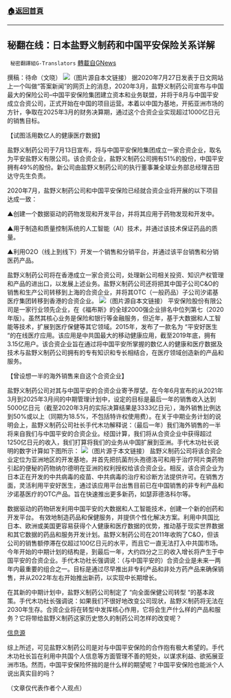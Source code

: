 ###  [:house:返回首頁](https://github.com/ourhimalayas/txt)
---


## 秘翻在线：日本盐野义制药和中国平安保险关系详解
` 秘密翻譯組G-Translators` [轉載自GNews](https://gnews.org/zh-hans/1576641/)

撰稿：待命（文晓）
![](https://assets.gnews.org/wp-content/uploads/2021/10/画像1-5.jpg)（图片源自本文链接）
据2020年7月27日发表于日文网站上一个叫做“答案新闻”的网页上的消息，2020年3月，盐野义制药公司宣布与中国最大的保险公司–中国平安保险集团建立资本和业务联盟，并将于8月与中国平安成立合资公司，正式开始在中国的项目运营。本着以中国为基地，开拓亚洲市场的方针，争取在2025年3月的财务决算期，通过这个合资企业实现超过1000亿日元的销售目标。

【试图活用数亿人的健康医疗数据】

盐野义制药公司于7月13日宣布，将与中国平安保险集团成立一家合资企业，取名为平安盐野义有限公司。该合资企业，盐野义制药公司拥有51%的股份，中国平安拥有49%的股份。新公司由盐野义制药公司的执行董事兼全球业务部总经理吉田达守先生负责。

2020年7月，盐野义制药公司和中国平安保险已经就合资企业将开展的以下项目达成一致：

▲创建一个数据驱动的药物发现和开发平台，并将其应用于药物发现和开发中。

▲用于制造和质量控制系统的人工智能（AI）技术，并通过该技术保证药品的质量。

▲利用O2O（线上到线下）开发一个销售和分销平台，并通过该平台销售和分销医药产品。

盐野义制药公司将在香港成立一家合资公司，处理新公司相关投资、知识产权管理和产品的进出口，以发展上述业务。盐野义制药公司还将把其中国子公司C&O的销售和生产公司转移到上海的合资企业，并将其OTC（一般药品）子公司汐诺基医疗集团转移到香港的合资企业。
![](https://assets.gnews.org/wp-content/uploads/2021/10/画像2-1.png)（图片源自本文链接）
平安保险股份有限公司是一家行业领先企业，在《福布斯》的全球2000强企业排名中位列第七（2020年版）。虽然其核心业务是保险和银行等金融服务，但近年，基于大数据和人工智能等技术，扩展到医疗保健等其它领域。2015年，发布了一款名为 “平安好医生 “的在线医疗应用。该应用是中共国最大的移动健康应用，截至2019年底，拥有3.15亿用户。该合资企业旨在通过将中国平安所掌握的数亿人的健康和医疗数据及技术与盐野义制药公司拥有的专有知识和专长相结合，在医疗领域创造新的产品和服务。

【曾设想一半的海外销售来自这个合资企业】

盐野义制药公司对其与中国平安的合资企业寄予厚望。在今年6月宣布的从2021年3月到2025年3月间的中期管理计划中，设定的目标是最后一年的销售收入达到5000亿日元（截至2020年3月的实际决算结果是3333亿日元），海外销售比例达到50%或以上（同期为18.5%，不包括特许权使用费）。在关于中期业务计划的说明会上，盐野义制药公司社长手代木功解释说：（最后一年）我们海外销售的一半将来自我们与中国平安的合资企业。经国计算，我们将从合资企业中获得超过1250亿日元的收入，我们打算将我们的业务从中国扩展到亚洲。手代木功社长说明的数字计算如下图所示：
![](https://assets.gnews.org/wp-content/uploads/2021/10/画像3-1.png)（图片源于本文链接）
盐野义制药公司将该合资企业定位为亚洲地区的开发基地，并首先把抗菌剂头孢德洛可和用于治疗阿片类药物引起的便秘的药物纳尔德明在亚洲的权利授权给该合资企业。相反，该合资企业为日本正在开发的中共病毒的疫苗、中共病毒的治疗和诊断方法提供许可。在销售方面，灵活利用平安好医生，通过该应用平台出售目前已在中国销售的非专利产品和汐诺基医疗的OTC产品。旨在快速推出更多新药，如瑟菲德洛科尔等。

数据驱动的药物研发利用中国平安的大数据和人工智能技术，创建一个新的创药和开发平台。 有效地制造药品和保健服务，并提供个性化解决方案。利用中共国比日本、欧洲或美国更容易获得个人健康和医疗数据的优势，推动基于现实世界数据和其它数据的药品和服务开发计划。盐野义制药公司在2011年收购了C&O，但该公司的销售额停滞在仅超过100亿日元的水平，而且它一直无法打入中共国市场。今年开始的中期计划的结构是，到最后一年，大约四分之三的收入增长将产生于中国平安的合资企业。手代木功社长强调说：（与中国平安的）合资企业是未来一两年内最重要的组合之一。目标是通过尽早推出非专利产品和非处方药产品来确保销售，并从2022年左右开始推出新药，以实现中长期增长。

在其新的中期计划中，盐野义制药公司制定了 “向全面保健公司转型 “的基本政策。手代木功社长强调说：如果我们不很好地改变公司现状，盐野义制药将无法在2030年生存。合资企业将在转型中发挥核心作用，它将会生产什么样的产品和服务？它将带给盐野义制药这家历史悠久的制药公司怎样的改变呢？

[信息源](https://answers.ten-navi.com/pharmanews/18870/)

综上所述，可见盐野义制药公司是对与中国平安保险的合作抱有极大希望的。手代木功社长旨在利用中共国个人信息等方面管理不善的短处，以谋求利益、欲拓展亚洲市场。然而，中国平安保险怀揣的是什么样的期望呢？中国平安保险也能派个人说出真实目的吗？

（文章仅代表作者个人观点）
